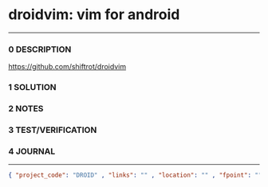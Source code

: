 # droidvim: vim for android
--------------------------------
### 0 DESCRIPTION

https://github.com/shiftrot/droidvim

### 1 SOLUTION


### 2 NOTES


### 3 TEST/VERIFICATION


### 4 JOURNAL



--------------------------------
```json
{ "project_code": "DROID" , "links": "" , "location": "" , "fpoint": "" }
```

